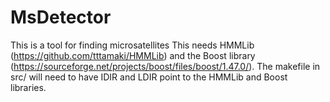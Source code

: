 # MsDetector
This is a tool for finding microsatellites
This needs HMMLib (https://github.com/tttamaki/HMMLib) and the Boost library (https://sourceforge.net/projects/boost/files/boost/1.47.0/).
The makefile in src/ will need to have IDIR and LDIR point to the HMMLib and Boost libraries.
